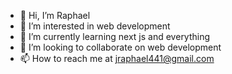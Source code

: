 - 👋 Hi, I’m Raphael
- 👀 I’m interested in web development
- 🌱 I’m currently learning next js and everything
- 💞️ I’m looking to collaborate on web development
- 📫 How to reach me at jraphael441@gmail.com

<!---
deralph/deralph is a ✨ special ✨ repository because its `README.md` (this file) appears on your GitHub profile.
You can click the Preview link to take a look at your changes.
--->

